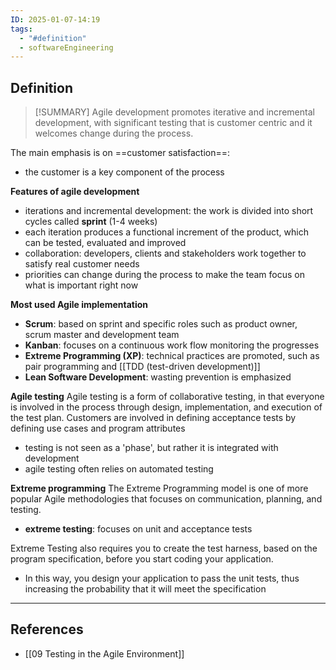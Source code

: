 ```yaml
---
ID: 2025-01-07-14:19
tags:
  - "#definition"
  - softwareEngineering
---
```

## Definition

> [!SUMMARY]
> Agile development promotes iterative and incremental development, with significant testing that is customer centric and it welcomes change during the process.

The main emphasis is on ==customer satisfaction==:
- the customer is a key component of the process

**Features of agile development**
- iterations and incremental development: the work is divided into short cycles called **sprint** (1-4 weeks)
- each iteration produces a functional increment of the product, which can be tested, evaluated and improved
- collaboration: developers, clients and stakeholders work together to satisfy real customer needs
- priorities can change during the process to make the team focus on what is important right now

**Most used Agile implementation**
- **Scrum**: based on sprint and specific roles such as product owner, scrum master and development team
- **Kanban**: focuses on a continuous work flow monitoring the progresses
- **Extreme Programming (XP)**: technical practices are promoted, such as pair programming and [[TDD (test-driven development)]]
- **Lean Software Development**: wasting prevention is emphasized

**Agile testing**
Agile testing is a form of collaborative testing, in that everyone
is involved in the process through design, implementation, and execution of the test plan. Customers are involved in defining acceptance tests by defining use cases and program attributes
- testing is not seen as a 'phase', but rather it is integrated with development
- agile testing often relies on automated testing

**Extreme programming**
The Extreme Programming model is one of more popular Agile methodologies that focuses on communication, planning, and testing.
- **extreme testing**: focuses on unit and acceptance tests

Extreme Testing also requires you to create the test harness, based on the program specification, before you start coding your application.
- In this way, you design your application to pass the unit tests, thus increasing the probability that it will meet the specification

---
## References
- [[09 Testing in the Agile Environment]]